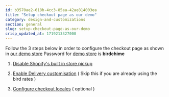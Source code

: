 ```yaml
---
id: b3570ae2-618b-4cc3-85aa-42ae814003ea
title: "Setup checkout page as our demo"
category: design-and-customizations
section: general
slug: setup-checkout-page-as-our-demo
crisp_updated_at: 1719213327000
---
```


Follow the 3 steps below in order to configure the checkout page as shown in [our demo store](https://demo-store-pickup-order-date.myshopify.com/cart/add?id=43043081748692&quantity=1)
Password for [demo store](https://demo-store-pickup-order-date.myshopify.com/cart/add?id=43043081748692&quantity=1) is **birdchime**

1.  [Disable Shopify's built in store pickup](/en-us/article/disable-shopifys-built-in-store-pickup-w4zg1p/)

2.  [Enable Delivery customisation](/en-us/article/delivery-customization-1qsarbz/) ( Skip this if you are already using the bird rates )

3.   [Configure checkout locales](/en-us/article/setup-checkout-locales-files-1cw3r7h/) ( optional )
